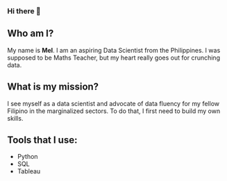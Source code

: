 ### Hi there 👋

## Who am I? 
My name is **Mel**. I am an aspiring Data Scientist from the Philippines. I was supposed to be Maths Teacher, but my heart really goes out for crunching data. 

## What is my mission? 
I see myself as a data scientist and advocate of data fluency for my fellow Filipino in the marginalized sectors. To do that, I first need to build my own skills.

## Tools that I use:
* Python
* SQL
* Tableau

